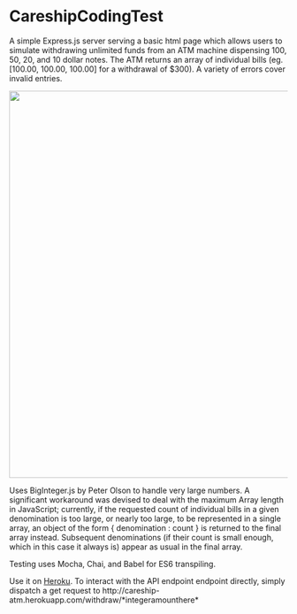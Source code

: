 # CareshipCodingTest

<p>A simple Express.js server serving a basic html page which allows users to simulate withdrawing unlimited funds from an ATM machine dispensing 100, 50, 20, and 10 dollar notes. The ATM returns an array of individual bills (eg. [100.00, 100.00, 100.00] for a withdrawal of $300). A variety of errors cover invalid entries.</p>
<div align="center">
  <img src="https://s3.amazonaws.com/fluxlymoppings/pics/careshipatm.PNG" width="700px">
</div>
<p>Uses BigInteger.js by Peter Olson to handle very large numbers. A significant workaround was devised to deal with the maximum Array length in JavaScript; currently, if the requested count of individual bills in a given denomination is too large, or nearly too large, to be represented in a single array, an object of the form { denomination : count } is returned to the final array instead. Subsequent denominations (if their count is small enough, which in this case it always is) appear as usual in the final array.</p>

<p>Testing uses Mocha, Chai, and Babel for ES6 transpiling.</p>

<p>Use it on <a href="http://careship-atm.herokuapp.com/">Heroku</a>. To interact with the API endpoint endpoint directly, simply dispatch a get request to http://careship-atm.herokuapp.com/withdraw/*integeramounthere* </p>

